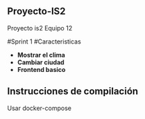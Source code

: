 ## Proyecto-IS2
Proyecto is2 Equipo 12


#Sprint 1
#Caracteristicas
  - **Mostrar el clima**
  - **Cambiar ciudad**
  - **Frontend basico**
## Instrucciones de compilación
Usar docker-compose
